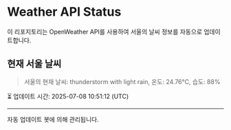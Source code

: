
# Weather API Status

이 리포지토리는 OpenWeather API를 사용하여 서울의 날씨 정보를 자동으로 업데이트합니다.

## 현재 서울 날씨
> 서울의 현재 날씨: thunderstorm with light rain, 온도: 24.76°C, 습도: 88%

⏳ 업데이트 시간: 2025-07-08 10:51:12 (UTC)

---
자동 업데이트 봇에 의해 관리됩니다.
